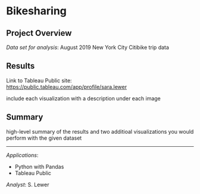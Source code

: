 # Bikesharing
## Project Overview

_Data set for analysis_:  August 2019 New York City Citibike trip data

## Results
Link to Tableau Public site: https://public.tableau.com/app/profile/sara.lewer

include each visualization with a description under each image

## Summary
high-level summary of the results and two additioal visualizations you would perform with the given dataset
___

_Applications_:
* Python with Pandas
* Tableau Public

_Analyst_: S. Lewer
